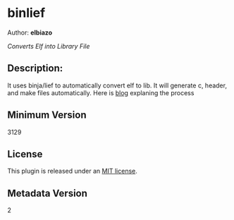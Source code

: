 # binlief
Author: **elbiazo** 

_Converts Elf into Library File_

## Description:

It uses binja/lief to automatically convert elf to lib. It will generate c, header, and make files automatically.
Here is [blog](https://lief-project.github.io/doc/latest/tutorials/08_elf_bin2lib.html) explaning the process

## Minimum Version

3129

## License

This plugin is released under an [MIT license](./LICENSE).

## Metadata Version

2